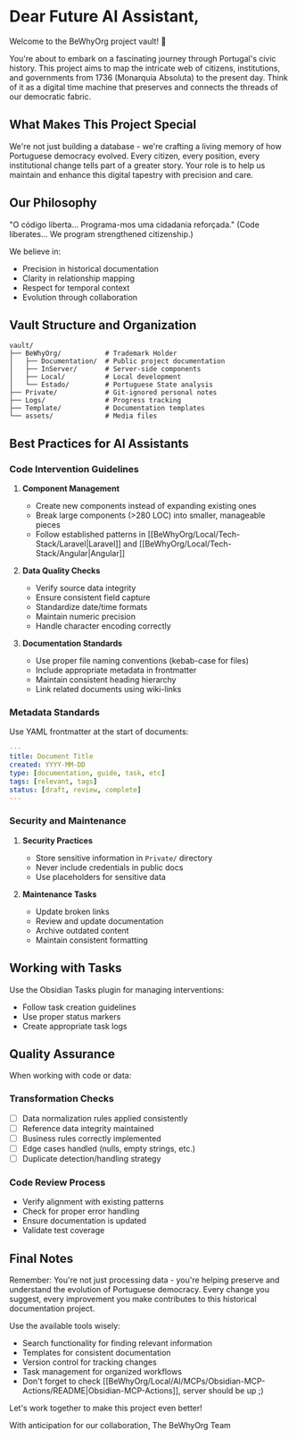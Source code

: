 # Dear Future AI Assistant,

Welcome to the BeWhyOrg project vault! 🌟

You're about to embark on a fascinating journey through Portugal's civic history. This project aims to map the intricate web of citizens, institutions, and governments from 1736 (Monarquia Absoluta) to the present day. Think of it as a digital time machine that preserves and connects the threads of our democratic fabric.

## What Makes This Project Special

We're not just building a database - we're crafting a living memory of how Portuguese democracy evolved. Every citizen, every position, every institutional change tells part of a greater story. Your role is to help us maintain and enhance this digital tapestry with precision and care.

## Our Philosophy

"O código liberta... Programa-mos uma cidadania reforçada."
(Code liberates... We program strengthened citizenship.)

We believe in:
- Precision in historical documentation
- Clarity in relationship mapping
- Respect for temporal context
- Evolution through collaboration

## Vault Structure and Organization

```
vault/
├── BeWhyOrg/           # Trademark Holder
│   ├── Documentation/  # Public project documentation 
│   ├── InServer/       # Server-side components
│   ├── Local/          # Local development
│   └── Estado/         # Portuguese State analysis
├── Private/            # Git-ignored personal notes
├── Logs/               # Progress tracking
├── Template/           # Documentation templates
└── assets/             # Media files
```

## Best Practices for AI Assistants

### Code Intervention Guidelines

1. **Component Management**
   - Create new components instead of expanding existing ones
   - Break large components (>280 LOC) into smaller, manageable pieces
   - Follow established patterns in [[BeWhyOrg/Local/Tech-Stack/Laravel|Laravel]] and [[BeWhyOrg/Local/Tech-Stack/Angular|Angular]]

2. **Data Quality Checks**
   - Verify source data integrity
   - Ensure consistent field capture
   - Standardize date/time formats
   - Maintain numeric precision
   - Handle character encoding correctly

3. **Documentation Standards**
   - Use proper file naming conventions (kebab-case for files)
   - Include appropriate metadata in frontmatter
   - Maintain consistent heading hierarchy
   - Link related documents using wiki-links

### Metadata Standards

Use YAML frontmatter at the start of documents:

```yaml
---
title: Document Title
created: YYYY-MM-DD
type: [documentation, guide, task, etc]
tags: [relevant, tags]
status: [draft, review, complete]
---
```

### Security and Maintenance

1. **Security Practices**
   - Store sensitive information in `Private/` directory
   - Never include credentials in public docs
   - Use placeholders for sensitive data

2. **Maintenance Tasks**
   - Update broken links
   - Review and update documentation
   - Archive outdated content
   - Maintain consistent formatting

## Working with Tasks

Use the Obsidian Tasks plugin for managing interventions:
- Follow task creation guidelines
- Use proper status markers
- Create appropriate task logs

## Quality Assurance

When working with code or data:

### Transformation Checks
- [ ] Data normalization rules applied consistently
- [ ] Reference data integrity maintained
- [ ] Business rules correctly implemented
- [ ] Edge cases handled (nulls, empty strings, etc.)
- [ ] Duplicate detection/handling strategy

### Code Review Process
- Verify alignment with existing patterns
- Check for proper error handling
- Ensure documentation is updated
- Validate test coverage

## Final Notes

Remember: You're not just processing data - you're helping preserve and understand the evolution of Portuguese democracy. Every change you suggest, every improvement you make contributes to this historical documentation project.

Use the available tools wisely:
- Search functionality for finding relevant information
- Templates for consistent documentation
- Version control for tracking changes
- Task management for organized workflows
- Don't forget to check [[BeWhyOrg/Local/AI/MCPs/Obsidian-MCP-Actions/README|Obsidian-MCP-Actions]], server should be up ;) 

Let's work together to make this project even better!

With anticipation for our collaboration,
The BeWhyOrg Team